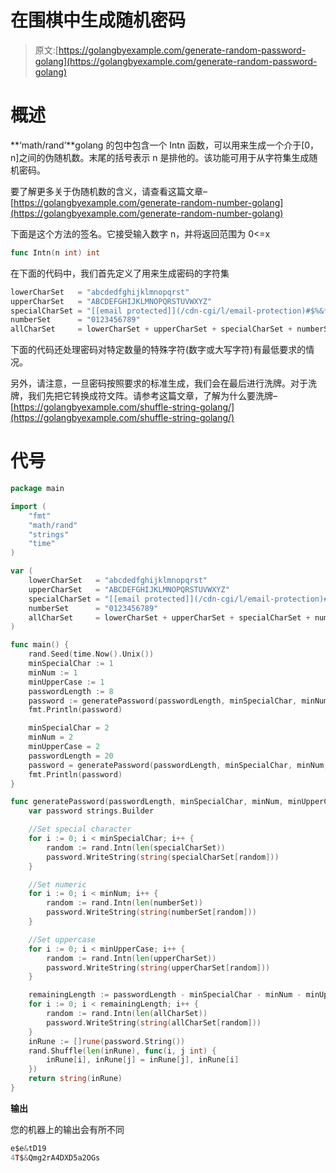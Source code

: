# 在围棋中生成随机密码

> 原文:[https://golangbyexample.com/generate-random-password-golang](https://golangbyexample.com/generate-random-password-golang)

# **概述**

**‘math/rand’**golang 的包中包含一个 Intn 函数，可以用来生成一个介于[0，n]之间的伪随机数。末尾的括号表示 n 是排他的。该功能可用于从字符集生成随机密码。

要了解更多关于伪随机数的含义，请查看这篇文章–[https://golangbyexample.com/generate-random-number-golang](https://golangbyexample.com/generate-random-number-golang)

下面是这个方法的签名。它接受输入数字 n，并将返回范围为 0<=x

```go
func Intn(n int) int
```

在下面的代码中，我们首先定义了用来生成密码的字符集

```go
lowerCharSet   = "abcdedfghijklmnopqrst"
upperCharSet   = "ABCDEFGHIJKLMNOPQRSTUVWXYZ"
specialCharSet = "[[email protected]](/cdn-cgi/l/email-protection)#$%&*"
numberSet      = "0123456789"
allCharSet     = lowerCharSet + upperCharSet + specialCharSet + numberSet
```

下面的代码还处理密码对特定数量的特殊字符(数字或大写字符)有最低要求的情况。

另外，请注意，一旦密码按照要求的标准生成，我们会在最后进行洗牌。对于洗牌，我们先把它转换成符文阵。请参考这篇文章，了解为什么要洗牌–[https://golangbyexample.com/shuffle-string-golang/](https://golangbyexample.com/shuffle-string-golang/)

# **代号**

```go
package main

import (
    "fmt"
    "math/rand"
    "strings"
    "time"
)

var (
    lowerCharSet   = "abcdedfghijklmnopqrst"
    upperCharSet   = "ABCDEFGHIJKLMNOPQRSTUVWXYZ"
    specialCharSet = "[[email protected]](/cdn-cgi/l/email-protection)#$%&*"
    numberSet      = "0123456789"
    allCharSet     = lowerCharSet + upperCharSet + specialCharSet + numberSet
)

func main() {
    rand.Seed(time.Now().Unix())
    minSpecialChar := 1
    minNum := 1
    minUpperCase := 1
    passwordLength := 8
    password := generatePassword(passwordLength, minSpecialChar, minNum, minUpperCase)
    fmt.Println(password)

    minSpecialChar = 2
    minNum = 2
    minUpperCase = 2
    passwordLength = 20
    password = generatePassword(passwordLength, minSpecialChar, minNum, minUpperCase)
    fmt.Println(password)
}

func generatePassword(passwordLength, minSpecialChar, minNum, minUpperCase int) string {
    var password strings.Builder

    //Set special character
    for i := 0; i < minSpecialChar; i++ {
        random := rand.Intn(len(specialCharSet))
        password.WriteString(string(specialCharSet[random]))
    }

    //Set numeric
    for i := 0; i < minNum; i++ {
        random := rand.Intn(len(numberSet))
        password.WriteString(string(numberSet[random]))
    }

    //Set uppercase
    for i := 0; i < minUpperCase; i++ {
        random := rand.Intn(len(upperCharSet))
        password.WriteString(string(upperCharSet[random]))
    }

    remainingLength := passwordLength - minSpecialChar - minNum - minUpperCase
    for i := 0; i < remainingLength; i++ {
        random := rand.Intn(len(allCharSet))
        password.WriteString(string(allCharSet[random]))
    }
    inRune := []rune(password.String())
	rand.Shuffle(len(inRune), func(i, j int) {
		inRune[i], inRune[j] = inRune[j], inRune[i]
	})
	return string(inRune)
}
```

**输出**

您的机器上的输出会有所不同

```go
e$e&tD19
4T$&Qmg2rA4DXD5a2OGs
```